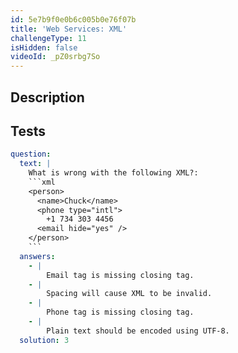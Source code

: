 ```yaml
---
id: 5e7b9f0e0b6c005b0e76f07b
title: 'Web Services: XML'
challengeType: 11
isHidden: false
videoId: _pZ0srbg7So
---
```


## Description
<section id='description'>

</section>

## Tests
<section id='tests'>

```yml
question:
  text: |
    What is wrong with the following XML?:
    ```xml
    <person>
      <name>Chuck</name>
      <phone type="intl">
        +1 734 303 4456
      <email hide="yes" />
    </person>
    ```
  answers:
    - |
        Email tag is missing closing tag.
    - |
        Spacing will cause XML to be invalid.
    - |
        Phone tag is missing closing tag.
    - |
        Plain text should be encoded using UTF-8.
  solution: 3
```

</section>
